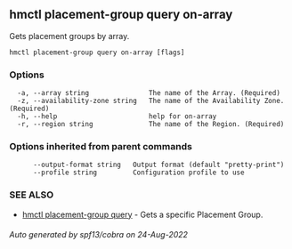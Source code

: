 ## hmctl placement-group query on-array

Gets placement groups by array.

```
hmctl placement-group query on-array [flags]
```

### Options

```
  -a, --array string               The name of the Array. (Required)
  -z, --availability-zone string   The name of the Availability Zone. (Required)
  -h, --help                       help for on-array
  -r, --region string              The name of the Region. (Required)
```

### Options inherited from parent commands

```
      --output-format string   Output format (default "pretty-print")
      --profile string         Configuration profile to use
```

### SEE ALSO

* [hmctl placement-group query](hmctl_placement-group_query.md)	 - Gets a specific Placement Group.

###### Auto generated by spf13/cobra on 24-Aug-2022
